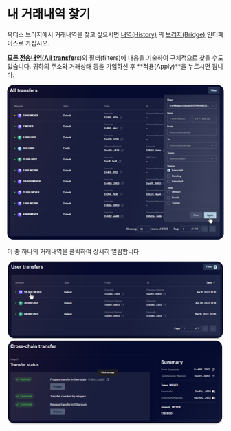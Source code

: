 # 내 거래내역 찾기

옥터스 브리지에서 거래내역을 찾고 싶으시면 [내역(History)](../../history/) 의 [브리지(Bridge)](../../) 인터페이스로 가십시오.

[**모든 전송내역(All transfe**](../../history/interface/all-transfers.md)rs)의 필터(filters)에 내용을 기술하여 구체적으로 찾을 수도 있습니다. 귀하의 주소와 거래상태 등을 기입하신 후 **적용(Apply)**을 누르시면 됩니다.&#x20;

![](<../../../.gitbook/assets/image (10).png>)

이 중 하나의 거래내역을 클릭하여 상세히 열람합니다.

![](<../../../.gitbook/assets/image (16).png>)
